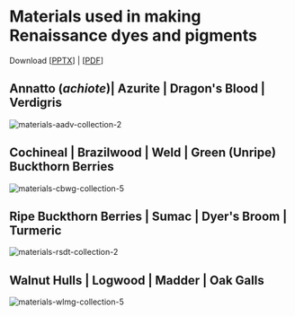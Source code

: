 # Materials used in making Renaissance dyes and pigments

Download [[PPTX](2023_dyes-pigments_samples.pptx)] | [[PDF](2023_dyes-pigments_samples.pdf)]

## Annatto (*achiote*)| Azurite | Dragon's Blood | Verdigris
![materials-aadv-collection-2](../images/materials-aadv-collection-2.png?raw=true)

## Cochineal | Brazilwood | Weld | Green (Unripe) Buckthorn Berries
![materials-cbwg-collection-5](../images/materials-cbwg-collection-5.png?raw=true)

## Ripe Buckthorn Berries | Sumac | Dyer's Broom | Turmeric
![materials-rsdt-collection-2](../images/materials-rsdt-collection-2.png?raw=true)

## Walnut Hulls | Logwood | Madder | Oak Galls
![materials-wlmg-collection-5](../images/materials-wlmg-collection-5.png?raw=true)
